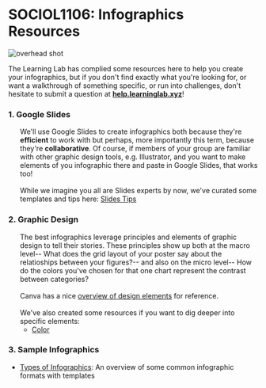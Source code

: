 # SOCIOL1106: Infographics Resources

![overhead shot](https://files.slack.com/files-pri/T0HTW3H0V-F01D53NK9HU/20190416_006_soc1106_infographicworkshop_hyper1_001_00004116.png?pub_secret=537778780e)

The Learning Lab has complied some resources here to help you create your infographics, but if you don't find exactly what you're looking for, or want a walkthrough of something specific, or run into challenges, don't hesitate to submit a question at [**help.learninglab.xyz**](http://help.learninglab.xyz)!

### 1. Google Slides
<ul>
  <li style="list-style-type:none">
    We'll use Google Slides to create infographics both because they're <span style="font-weight:bold">efficient</span> to work with but perhaps, more importantly this term, because they're <span style="font-weight:bold">collaborative</span>. Of course, if members of your group are familiar with other graphic design tools, e.g. Illustrator, and you want to make elements of you infographic there and paste in Google Slides, that works too!
  </li>
  </br>
  <li style="list-style-type:none">
    While we imagine you all are Slides experts by now, we've curated some templates and tips here: <a href="./google-slides-tips.md">Slides Tips</a>
  </li>
</ul>

### 2. Graphic Design
<ul>
  <li style="list-style-type:none">
    The best infographics leverage principles and elements of graphic design to tell their stories. These principles show up both at the macro level-- What does the grid layout of your poster say about the relatioships between your figures?-- and also on the micro level-- How do the colors you've chosen for that one chart represent the contrast between categories?
  </li>
  </br>
  <li style="list-style-type:none">
    Canva has a nice <a href="https://www.canva.com/learn/design-elements-principles/">overview of design elements</a> for reference.
  </li>
  </br>
  <li style="list-style-type:none">
    We've also created some resources if you want to dig deeper into specific elements:
    <ul>
      <li>
        <a href="../graphic-design/key-color-terms.md">Color</a>
      </li>
    </ul>
  </li>
</ul>

### 3. Sample Infographics
  - [Types of Infographics](https://venngage.com/blog/9-types-of-infographic-template/): An overview of some common infographic formats with templates
